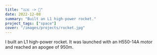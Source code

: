 ```yaml
---
title: "🇬🇷 -> 🚀"
date: 2022-12-08
summary: "Built an L1 high-power rocket."
project_tags: ["space"]
cover: "/images/projects/rocket.jpg"
---
```


I built an L1 high-power rocket. It was launched with an H550-14A motor and reached an apogee of 950m.
